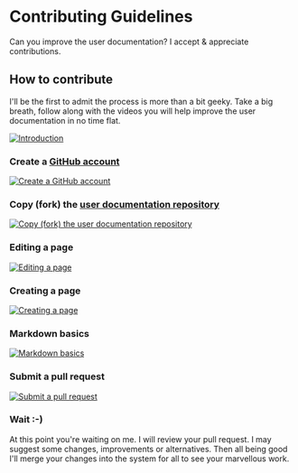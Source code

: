 # Contributing Guidelines

Can you improve the user documentation? I accept & appreciate contributions.

## How to contribute

I'll be the first to admit the process is more than a bit geeky. Take a big breath, follow along with the videos you will help improve the user documentation in no time flat.

[![Introduction](https://raw.githubusercontent.com/croquetscores/GateballScores.Help.Content/use-embedded-videos/screencasts/how-to-contribute/source/01-introduction.png)](https://youtu.be/5CkpBJCTA-Y)

### Create a [GitHub account](https://github.com/join)

[![Create a GitHub account](https://raw.githubusercontent.com/croquetscores/GateballScores.Help.Content/use-embedded-videos/screencasts/how-to-contribute/source/02-create-a-github-account.png)](https://youtu.be/OFSOVpQ-_qg)

### Copy (fork) the [user documentation repository](https://github.com/croquetscores/GateballScores.Help.Content)

[![Copy (fork) the user documentation repository](https://raw.githubusercontent.com/croquetscores/GateballScores.Help.Content/use-embedded-videos/screencasts/how-to-contribute/source/03-copying-(fork)-user-documentation.png)](https://youtu.be/XsiY9R4WTf0)

### Editing a page

[![Editing a page](https://raw.githubusercontent.com/croquetscores/GateballScores.Help.Content/use-embedded-videos/screencasts/how-to-contribute/source/04-how-to-edit-help-pages.png)](https://youtu.be/Xr0Orq7bRJM)

### Creating a page

[![Creating a page](https://raw.githubusercontent.com/croquetscores/GateballScores.Help.Content/use-embedded-videos/screencasts/how-to-contribute/source/05-how-to-add-a-new-help-page.png)](https://youtu.be/HLclVxDZ2PU)

### Markdown basics

[![Markdown basics](https://raw.githubusercontent.com/croquetscores/GateballScores.Help.Content/use-embedded-videos/screencasts/how-to-contribute/source/06-markdown-basics.png)](https://youtu.be/Vcjwdz9O3jg)

### Submit a pull request

[![Submit a pull request](https://raw.githubusercontent.com/croquetscores/GateballScores.Help.Content/use-embedded-videos/screencasts/how-to-contribute/source/07-submitting-your-changes.png)](https://youtu.be/9NyZDo6FIYw)

### Wait :-)

At this point you're waiting on me. I will review your pull request. I may suggest some changes, improvements or alternatives. Then all being good I'll merge your changes into the system for all to see your marvellous work.
